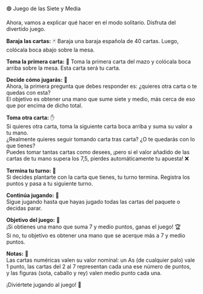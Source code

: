 🟣 Juego de las Siete y Media

Ahora, vamos a explicar qué hacer en el modo solitario. Disfruta del divertido juego.

**Baraja las cartas:** 🃏
Baraja una baraja española de 40 cartas. Luego, colócala boca abajo sobre la mesa.

**Toma la primera carta:** 🔄 
Toma la primera carta del mazo y colócala boca arriba sobre la mesa. Esta carta será tu carta.

**Decide cómo jugarás:** 🤔  
Ahora, la primera pregunta que debes responder es: ¿quieres otra carta o te quedas con esta?  
El objetivo es obtener una mano que sume siete y medio, más cerca de eso que por encima de dicho total.

**Toma otra carta:** ✋  
Si quieres otra carta, toma la siguiente carta boca arriba y suma su valor a tu mano.  
¿Realmente quieres seguir tomando carta tras carta? ¿O te quedarás con lo que tienes?  
Puedes tomar tantas cartas como desees, ¡pero si el valor añadido de las cartas de tu mano supera los 7,5, pierdes automáticamente tu apuesta! ❌

**Termina tu turno:** 🛑  
Si decides plantarte con la carta que tienes, tu turno termina. Registra los puntos y pasa a tu siguiente turno.

**Continúa jugando:** 🔄  
Sigue jugando hasta que hayas jugado todas las cartas del paquete o decidas parar.

**Objetivo del juego:** 🎯  
¡Si obtienes una mano que suma 7 y medio puntos, ganas el juego! 🏆  
Si no, tu objetivo es obtener una mano que se acerque más a 7 y medio puntos.

**Notas:** 📝  
Las cartas numéricas valen su valor nominal: un As (de cualquier palo) vale 1 punto, 
las cartas del 2 al 7 representan cada una ese número de puntos,  
y las figuras (sota, caballo y rey) valen medio punto cada una.

¡Diviértete jugando al juego! 🎊
